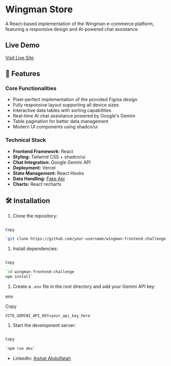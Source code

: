 Wingman Store
==========================

A React-based implementation of the Wingman e-commerce platform, featuring a responsive design and AI-powered chat assistance.

Live Demo
------------

[Visit Live Site](https://wingman-store-three.vercel.app/)

🚀 Features
-----------

### Core Functionalities

-   Pixel-perfect implementation of the provided Figma design
-   Fully responsive layout supporting all device sizes
-   Interactive data tables with sorting capabilities
-   Real-time AI chat assistance powered by Google's Gemini
-   Table pagination for better data management
-   Modern UI components using shadcn/ui

### Technical Stack

-   **Frontend Framework:** React
-   **Styling:** Tailwind CSS + shadcn/ui
-   **Chat Integration:** Google Gemini API
-   **Deployment:** Vercel
-   **State Management:** React Hooks
-   **Data Handling:** [Fake Api](https://fakestoreapi.com/)
-   **Charts:** React recharts

🛠️ Installation
----------------

1.  Clone the repository:

```bash

Copy

`git clone https://github.com/your-username/wingman-frontend-challenge.git`
```
1.  Install dependencies:

```bash

Copy

`cd wingman-frontend-challenge
npm install`
```

1.  Create a `.env` file in the root directory and add your Gemini API key:

env

Copy

`VITE_GEMINI_API_KEY=your_api_key_here`

1.  Start the development server:

```bash

Copy

`npm run dev`

```


<!-- Testing
----------

Run the test suite:

bash

Copy

`npm run test` -->



-   LinkedIn: [Aishat Abdulfatah](https://www.linkedin.com/in/aishacodes-frontend-developer-react-developer/)